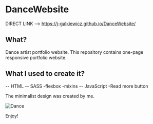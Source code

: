 # DanceWebsite



DIRECT LINK --> https://j-galkiewicz.github.io/DanceWebsite/

## What?
Dance artist portfolio website.
This repository contains one-page responsive portfolio website.

## What I used to create it?

-- HTML
-- SASS
    -flexbox
    -mixins 
-- JavaScript
    -Read more button


The minimalist design was created by me.

![Dance](https://user-images.githubusercontent.com/46644880/103643104-6711d080-4f54-11eb-880a-3ed928dcacb7.jpg)


Enjoy!
